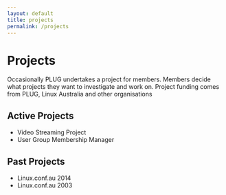 ```yaml
---
layout: default
title: projects
permalink: /projects
---
```


# Projects

Occasionally PLUG undertakes a project for members. Members decide what projects they want to investigate and work on. Project funding comes from PLUG, Linux Australia and other organisations

## Active Projects

* Video Streaming Project
* User Group Membership Manager

## Past Projects

* Linux.conf.au 2014
* Linux.conf.au 2003
